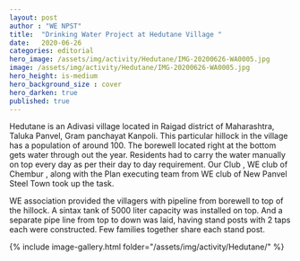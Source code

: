 ```yaml
---
layout: post
author : "WE NPST"
title:  "Drinking Water Project at Hedutane Village "
date:   2020-06-26
categories: editorial
hero_image: /assets/img/activity/Hedutane/IMG-20200626-WA0005.jpg
image: /assets/img/activity/Hedutane/IMG-20200626-WA0005.jpg
hero_height: is-medium
hero_background_size : cover
hero_darken: true
published: true
---
```


Hedutane is an Adivasi village located in Raigad district of Maharashtra, Taluka Panvel, Gram panchayat Kanpoli. This particular hillock in the village has a population of around 100. The borewell located right at the bottom gets water through out the year. Residents had to carry the water manually on top every day as per their day to day requirement. Our Club , WE club of Chembur , along with the Plan executing team from WE club of New Panvel Steel Town took up the task.

WE association provided the villagers with pipeline from borewell to top of the hillock. A sintax tank of 5000 liter capacity was installed on top. And a separate pipe line from top to down was laid, having stand posts with 2 taps each were constructed. Few families together share each stand post.

{% include image-gallery.html folder="/assets/img/activity/Hedutane/" %}